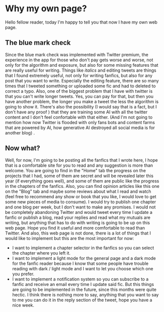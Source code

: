 # Why my own page?
Hello fellow reader, today I'm happy to tell you that now I have my own web page.
## The blue mark check
Since the blue mark check was implemented with Twitter premium, the experience in the app for those who don't pay gets worse and worse, not only for the algorithm and exposure, but also for some missing features that are really useful for writing.
Things like *italics* and editing tweets are things that I found extremely useful, not only for writing fanfics, but also for any post that you want to write. Especially the editing feature, there are so many times that I tweeted something or uploaded some fic and had to deleted to correct a typo.
Also, one of the biggest problem that I have with twitter is that you can't write longer tweets. Yes, you can pay for that, but then you have another problem, the longer you make a tweet the less the algorithm is going to show it. There's also the possibility (I would say that is a fact, but I don't have any proof ) that they are training some AI with all the twitter content and I don't feel confortable with that either. (And I'm not going to mention how now Twitter is flooded with only fans bots and content farms that are powered by AI, how generative AI destroyed all social media is for another blog) .
## Now what?
Well, for now, I'm going to be posting all the fanfics that I wrote here, I hope that is a comfortable site for you to read and any suggestion is more than welcome. You are going to find in the "Home" tab the progress on the projects that I had, some of them are secret and will be revealed later this year (if everything goes well), and some of them are public like the progress in the chapters of the fanfics. Also, you can find opinion articles like this one on the "Blog" tab and maybe some reviews about what I read and watch (feel free to recommend any show or book that you like, I would love to get some new pieces of media to consume). I would try to publish one chapter and one blog per week, but I don't want to make any promises.
I would not be completely abandoning Twitter and would tweet every time I update a fanfic or publish a blog, read your replies and read what my mutuals are writing, but anything that has to do with writing is going to be up on this web page. Hope you find it useful and more comfortable to read than Twitter.
And also, this web page is not done, there is a lot of things that I would like to implement but this are the most important for now:
- I want to implement a chapter selector in the fanfics so you can select the chapter where you left it.
- I want to implement a light mode for the general page and a dark mode for the fanfic reader because I know that some people have trouble reading with dark / light mode and I want to let you choose which one you prefer.
- I want to implement a notification system so you can subscribe to a fanfic and receive an email every time I update said fic.
But this things are going to be implemented in the future, since this months were quite hectic.
I think there is nothing more to say, anything that you want to say to me you can do it in the reply section of the tweet, hope you have a nice week.